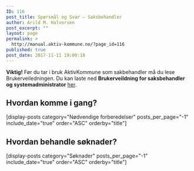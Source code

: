 ```yaml
---
ID: 116
post_title: Spørsmål og Svar – Saksbehandler
author: Arild M. Halvorsen
post_excerpt: ""
layout: page
permalink: >
  http://manual.aktiv-kommune.no/?page_id=116
published: true
post_date: 2017-11-11 19:00:18
---
```

**Viktig!** Før du tar i bruk AktivKommune som sakbehandler må du lese Brukerveiledningen.
Du kan laste ned **Brukerveildning for saksbehandler og systemadministrator** [her](http://manual.aktiv-kommune.no/wp-content/uploads/2017/12/brukerveiledning_administratorer_saksbehandlere_v_1-3.pdf).

## Hvordan komme i gang?
[display-posts category="Nødvendige forberedelser" posts_per_page="-1" include_date="true" order="ASC" orderby="title"]

## Hvordan behandle søknader?
[display-posts category="Søknader" posts_per_page="-1" include_date="true" order="ASC" orderby="title"]